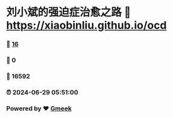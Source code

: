 # 刘小斌的强迫症治愈之路 :link: https://xiaobinliu.github.io/ocd 
### :page_facing_up: [16](https://xiaobinliu.github.io/ocd/tag.html) 
### :speech_balloon: 0 
### :hibiscus: 16592 
### :alarm_clock: 2024-06-29 05:51:00 
### Powered by :heart: [Gmeek](https://github.com/xiaobinliu/Gmeek)
